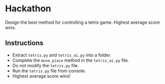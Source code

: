 # Hackathon
Design the best method for controlling a tetris game.
Highest average score wins.


## Instructions
- Extract `tetris.py` and `tetris_ai.py` into a folder.
- Complete the `move_piece` method in the `tetris_ai.py` file.
- Do not modify the `tetris.py` file.
- Run the `tetris.py` file from console.
- Highest average score wins!
